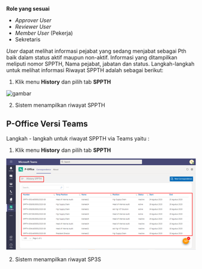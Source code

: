 **Role yang sesuai**

- *Approver User*
- *Reviewer User*
- *Member User* (Pekerja)
- Sekretaris

*User* dapat melihat informasi pejabat yang sedang menjabat sebagai Pth baik dalam status aktif maupun non-aktif. Informasi yang ditampilkan meliputi nomor SPPTH, Nama pejabat, jabatan dan status. Langkah-langkah untuk melihat informasi Riwayat SPPTH adalah sebagai berikut:

1. Klik menu **History** dan pilih tab **SPPTH**

![gambar](SC_SPPTH/TH50.png)

2. Sistem menampilkan riwayat SPPTH




## **P-Office Versi Teams**


Langkah - langkah untuk riwayat SPPTH via Teams yaitu :

1.	Klik menu **History** dan pilih tab **SPPTH**

![gambar](SPPTH/SPPTH_Teams/SPPTH50.png)
 
2.	Sistem menampilkan riwayat SP3S

